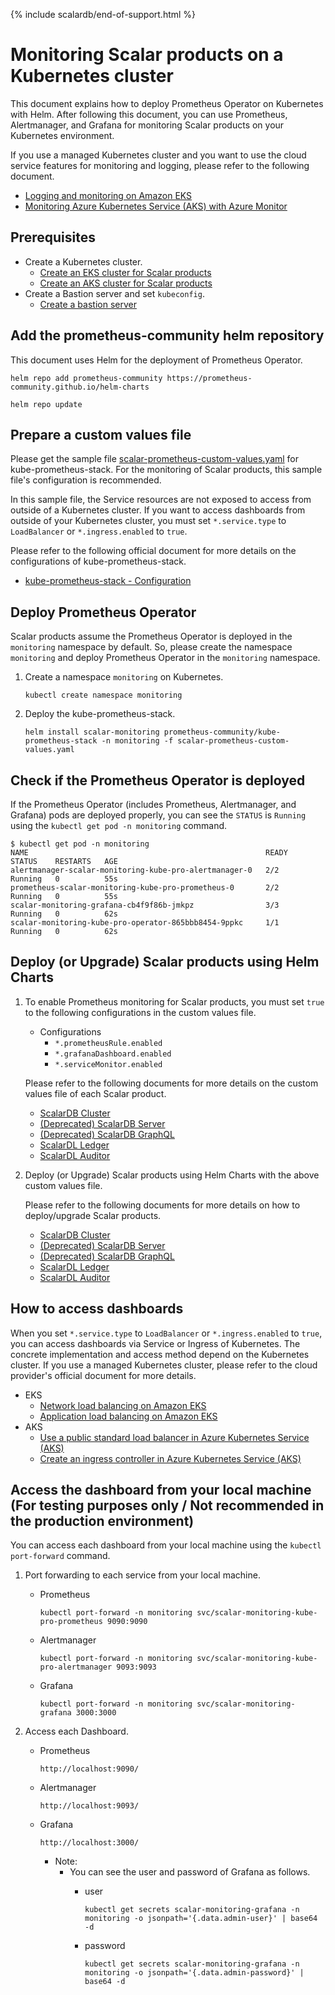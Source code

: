 {% include scalardb/end-of-support.html %}

# Monitoring Scalar products on a Kubernetes cluster

This document explains how to deploy Prometheus Operator on Kubernetes with Helm. After following this document, you can use Prometheus, Alertmanager, and Grafana for monitoring Scalar products on your Kubernetes environment.

If you use a managed Kubernetes cluster and you want to use the cloud service features for monitoring and logging, please refer to the following document.

* [Logging and monitoring on Amazon EKS](https://docs.aws.amazon.com/prescriptive-guidance/latest/implementing-logging-monitoring-cloudwatch/amazon-eks-logging-monitoring.html)
* [Monitoring Azure Kubernetes Service (AKS) with Azure Monitor](https://learn.microsoft.com/en-us/azure/aks/monitor-aks)

## Prerequisites

* Create a Kubernetes cluster.
    * [Create an EKS cluster for Scalar products](./CreateEKSClusterForScalarProducts.md)
    * [Create an AKS cluster for Scalar products](./CreateAKSClusterForScalarProducts.md)
* Create a Bastion server and set `kubeconfig`.
    * [Create a bastion server](./CreateBastionServer.md)

## Add the prometheus-community helm repository

This document uses Helm for the deployment of Prometheus Operator.

```console
helm repo add prometheus-community https://prometheus-community.github.io/helm-charts
```

```console
helm repo update
```

## Prepare a custom values file

Please get the sample file [scalar-prometheus-custom-values.yaml](https://github.com/scalar-labs/scalar-kubernetes/blob/master/conf/scalar-prometheus-custom-values.yaml) for kube-prometheus-stack. For the monitoring of Scalar products, this sample file's configuration is recommended.

In this sample file, the Service resources are not exposed to access from outside of a Kubernetes cluster. If you want to access dashboards from outside of your Kubernetes cluster, you must set `*.service.type` to `LoadBalancer` or `*.ingress.enabled` to `true`.

Please refer to the following official document for more details on the configurations of kube-prometheus-stack.

* [kube-prometheus-stack - Configuration](https://github.com/prometheus-community/helm-charts/tree/main/charts/kube-prometheus-stack#configuration)

## Deploy Prometheus Operator

Scalar products assume the Prometheus Operator is deployed in the `monitoring` namespace by default. So, please create the namespace `monitoring` and deploy Prometheus Operator in the `monitoring` namespace.

1. Create a namespace `monitoring` on Kubernetes.

   ```console
   kubectl create namespace monitoring
   ```

1. Deploy the kube-prometheus-stack.

   ```console
   helm install scalar-monitoring prometheus-community/kube-prometheus-stack -n monitoring -f scalar-prometheus-custom-values.yaml
   ```

## Check if the Prometheus Operator is deployed

If the Prometheus Operator (includes Prometheus, Alertmanager, and Grafana) pods are deployed properly, you can see the `STATUS` is `Running` using the `kubectl get pod -n monitoring` command.

```
$ kubectl get pod -n monitoring
NAME                                                     READY   STATUS    RESTARTS   AGE
alertmanager-scalar-monitoring-kube-pro-alertmanager-0   2/2     Running   0          55s
prometheus-scalar-monitoring-kube-pro-prometheus-0       2/2     Running   0          55s
scalar-monitoring-grafana-cb4f9f86b-jmkpz                3/3     Running   0          62s
scalar-monitoring-kube-pro-operator-865bbb8454-9ppkc     1/1     Running   0          62s
```

## Deploy (or Upgrade) Scalar products using Helm Charts

1. To enable Prometheus monitoring for Scalar products, you must set `true` to the following configurations in the custom values file.

   * Configurations
       * `*.prometheusRule.enabled`
       * `*.grafanaDashboard.enabled`
       * `*.serviceMonitor.enabled`

   Please refer to the following documents for more details on the custom values file of each Scalar product.

   * [ScalarDB Cluster](https://github.com/scalar-labs/helm-charts/blob/main/docs/configure-custom-values-scalardb-cluster.md#prometheus-and-grafana-configurations--recommended-in-production-environments)
   * [(Deprecated) ScalarDB Server](https://github.com/scalar-labs/helm-charts/blob/main/docs/configure-custom-values-scalardb.md#prometheusgrafana-configurations--recommended-in-the-production-environment)
   * [(Deprecated) ScalarDB GraphQL](https://github.com/scalar-labs/helm-charts/blob/main/docs/configure-custom-values-scalardb-graphql.md#prometheusgrafana-configurations-recommended-in-the-production-environment)
   * [ScalarDL Ledger](https://github.com/scalar-labs/helm-charts/blob/main/docs/configure-custom-values-scalardl-ledger.md#prometheusgrafana-configurations-recommended-in-the-production-environment)
   * [ScalarDL Auditor](https://github.com/scalar-labs/helm-charts/blob/main/docs/configure-custom-values-scalardl-auditor.md#prometheusgrafana-configurations-recommended-in-the-production-environment)

1. Deploy (or Upgrade) Scalar products using Helm Charts with the above custom values file.

   Please refer to the following documents for more details on how to deploy/upgrade Scalar products.

   * [ScalarDB Cluster](https://github.com/scalar-labs/helm-charts/blob/main/docs/how-to-deploy-scalardb-cluster.md)
   * [(Deprecated) ScalarDB Server](https://github.com/scalar-labs/helm-charts/blob/main/docs/how-to-deploy-scalardb.md)
   * [(Deprecated) ScalarDB GraphQL](https://github.com/scalar-labs/helm-charts/blob/main/docs/how-to-deploy-scalardb-graphql.md)
   * [ScalarDL Ledger](https://github.com/scalar-labs/helm-charts/blob/main/docs/how-to-deploy-scalardl-ledger.md)
   * [ScalarDL Auditor](https://github.com/scalar-labs/helm-charts/blob/main/docs/how-to-deploy-scalardl-auditor.md)

## How to access dashboards

When you set `*.service.type` to `LoadBalancer` or `*.ingress.enabled` to `true`, you can access dashboards via Service or Ingress of Kubernetes. The concrete implementation and access method depend on the Kubernetes cluster. If you use a managed Kubernetes cluster, please refer to the cloud provider's official document for more details.

* EKS
    * [Network load balancing on Amazon EKS](https://docs.aws.amazon.com/eks/latest/userguide/network-load-balancing.html)
    * [Application load balancing on Amazon EKS](https://docs.aws.amazon.com/eks/latest/userguide/alb-ingress.html)
* AKS
    * [Use a public standard load balancer in Azure Kubernetes Service (AKS)](https://learn.microsoft.com/en-us/azure/aks/load-balancer-standard)
    * [Create an ingress controller in Azure Kubernetes Service (AKS)](https://learn.microsoft.com/en-us/azure/aks/ingress-basic)

## Access the dashboard from your local machine (For testing purposes only / Not recommended in the production environment)

You can access each dashboard from your local machine using the `kubectl port-forward` command.

1. Port forwarding to each service from your local machine.
   * Prometheus

     ```console
     kubectl port-forward -n monitoring svc/scalar-monitoring-kube-pro-prometheus 9090:9090
     ```

   * Alertmanager

     ```console
     kubectl port-forward -n monitoring svc/scalar-monitoring-kube-pro-alertmanager 9093:9093
     ```

   * Grafana

     ```console
     kubectl port-forward -n monitoring svc/scalar-monitoring-grafana 3000:3000
     ```

1. Access each Dashboard.
   * Prometheus

     ```console
     http://localhost:9090/
     ```

   * Alertmanager

     ```console
     http://localhost:9093/
     ```

   * Grafana

     ```console
     http://localhost:3000/
     ```

       * Note:
           * You can see the user and password of Grafana as follows.
               * user

                 ```console
                 kubectl get secrets scalar-monitoring-grafana -n monitoring -o jsonpath='{.data.admin-user}' | base64 -d
                 ```

               * password
               
                 ```console
                 kubectl get secrets scalar-monitoring-grafana -n monitoring -o jsonpath='{.data.admin-password}' | base64 -d
                 ```
